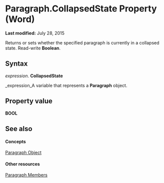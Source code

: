 
# Paragraph.CollapsedState Property (Word)

 **Last modified:** July 28, 2015

Returns or sets whether the specified paragraph is currently in a collapsed state. Read-write  **Boolean**.

## Syntax

 _expression_. **CollapsedState**

 _expression_A variable that represents a  **Paragraph** object.


## Property value

 **BOOL**


## See also


#### Concepts


 [Paragraph Object](0a704079-a082-4ab1-841b-fc0d49dd26d4.md)
#### Other resources


 [Paragraph Members](e1fc5b91-e908-580e-ab72-898648a5c0c3.md)
